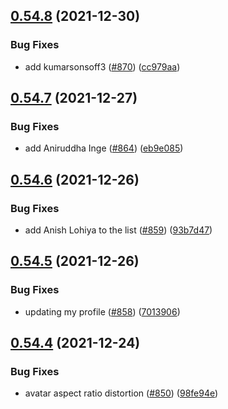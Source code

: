 ## [0.54.8](https://github.com/EddieHubCommunity/LinkFree/compare/v0.54.7...v0.54.8) (2021-12-30)


### Bug Fixes

* add kumarsonsoff3 ([#870](https://github.com/EddieHubCommunity/LinkFree/issues/870)) ([cc979aa](https://github.com/EddieHubCommunity/LinkFree/commit/cc979aabdd6cb67863211218fdd270daf95989cc))



## [0.54.7](https://github.com/EddieHubCommunity/LinkFree/compare/v0.54.6...v0.54.7) (2021-12-27)


### Bug Fixes

* add Aniruddha Inge ([#864](https://github.com/EddieHubCommunity/LinkFree/issues/864)) ([eb9e085](https://github.com/EddieHubCommunity/LinkFree/commit/eb9e085a152acb71594cbb14db566ae43c635267))



## [0.54.6](https://github.com/EddieHubCommunity/LinkFree/compare/v0.54.5...v0.54.6) (2021-12-26)


### Bug Fixes

* add Anish Lohiya to the list ([#859](https://github.com/EddieHubCommunity/LinkFree/issues/859)) ([93b7d47](https://github.com/EddieHubCommunity/LinkFree/commit/93b7d47e02e6bc3a427e1b2bd18cfbc03ceed036))



## [0.54.5](https://github.com/EddieHubCommunity/LinkFree/compare/v0.54.4...v0.54.5) (2021-12-26)


### Bug Fixes

* updating my profile ([#858](https://github.com/EddieHubCommunity/LinkFree/issues/858)) ([7013906](https://github.com/EddieHubCommunity/LinkFree/commit/701390617afb1a95366b189635e86d1d228f47c6))



## [0.54.4](https://github.com/EddieHubCommunity/LinkFree/compare/v0.54.3...v0.54.4) (2021-12-24)


### Bug Fixes

* avatar aspect ratio distortion ([#850](https://github.com/EddieHubCommunity/LinkFree/issues/850)) ([98fe94e](https://github.com/EddieHubCommunity/LinkFree/commit/98fe94ecacc95e0188c861e3c801c1df88e2f8a8))



